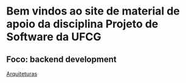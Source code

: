 # Bem vindos ao site de material de apoio da disciplina Projeto de Software da UFCG
## Foco: backend development 

[Arquiteturas](/material/back_arquitetura)
